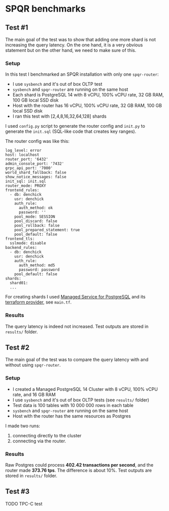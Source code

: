 # SPQR benchmarks

## Test #1

The main goal of the test was to show that adding one more shard is not increasing the query latency. On the one hand, it is a very obvious statement but on the other hand, we need to make sure of this.

### Setup

In this test I benchmarked an SPQR installation with only one `spqr-router`:
- I use `sysbench` and it's out of box OLTP test
- `sysbench` and `spqr-router` are running on the same host
- Each shard is PostgreSQL 14 with 8 vCPU, 100% vCPU rate, 32 GB RAM, 100 GB local SSD disk
- Host with the router has 16 vCPU, 100% vCPU rate, 32 GB RAM, 100 GB local SSD disk
- I ran this test with [2,4,8,16,32,64,128] shards

I used `config.py` script to generate the router config and `init.py` to generate the `init.sql` (SQL-like code that creates key ranges).

The router config was like this:

```
log_level: error
host: localhost
router_port: '6432'
admin_console_port: '7432'
grpc_api_port: '7000'
world_shard_fallback: false
show_notice_messages: false
init_sql: init.sql
router_mode: PROXY
frontend_rules:
  - db: denchick
    usr: denchick
    auth_rule:
      auth_method: ok
      password: ''
    pool_mode: SESSION
    pool_discard: false
    pool_rollback: false
    pool_prepared_statement: true
    pool_default: false
frontend_tls:
  sslmode: disable
backend_rules:
  - db: denchick
    usr: denchick
    auth_rule:
      auth_method: md5
      password: password
    pool_default: false
shards:
  shard01:
  ...

```

For creating shards I used [Managed Service for PostgreSQL](https://cloud.yandex.com/en/services/managed-postgresql) and its [terraform provider](https://registry.terraform.io/providers/yandex-cloud/yandex/), see `main.tf`.

### Results

The query latency is indeed not increased. Test outputs are stored in `results/` folder.

## Test #2

The main goal of the test was to compare the query latency with and without using `spqr-router`.

### Setup

- I created a Managed PostgreSQL 14 Cluster with 8 vCPU, 100% vCPU rate, and 16 GB RAM
- I use `sysbench` and it's out of box OLTP tests (see `results/` folder)
- Test data is 100 tables with 10 000 000 rows in each table
- `sysbench` and `spqr-router` are running on the same host
- Host with the router has the same resources as Postgres

I made two runs:

1. connecting directly to the cluster
2. connecting via the router.

### Results

Raw Postgres could process **402.42 transactions per second**, and the router made **373.76 tps**. The difference is about 10%. Test outputs are stored in `results/` folder.

## Test #3

TODO TPC-C test

